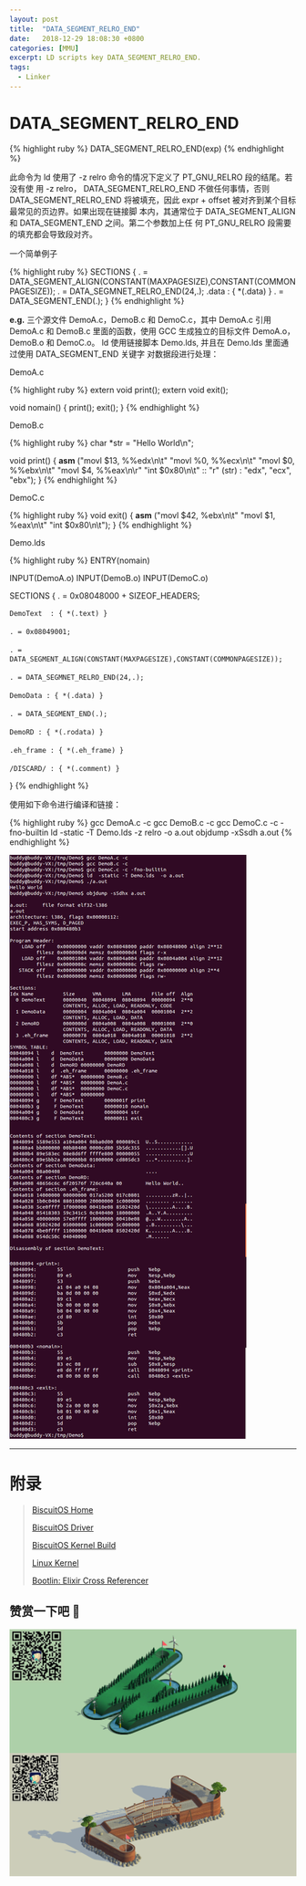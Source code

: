 ```yaml
---
layout: post
title:  "DATA_SEGMENT_RELRO_END"
date:   2018-12-29 18:08:30 +0800
categories: [MMU]
excerpt: LD scripts key DATA_SEGMENT_RELRO_END.
tags:
  - Linker
---
```


# DATA_SEGMENT_RELRO_END

{% highlight ruby %}
DATA_SEGMENT_RELRO_END(exp)
{% endhighlight %}

此命令为 ld 使用了 -z relro 命令的情况下定义了 PT_GNU_RELRO 段的结尾。若没有使
用 -z relro， DATA_SEGMENT_RELRO_END 不做任何事情，否则 DATA_SEGMENT_RELRO_END 
将被填充，因此 expr + offset 被对齐到某个目标最常见的页边界。如果出现在链接脚
本内，其通常位于 DATA_SEGMENT_ALIGN 和 DATA_SEGMENT_END 之间。第二个参数加上任
何 PT_GNU_RELRO 段需要的填充都会导致段对齐。

一个简单例子

{% highlight ruby %}
SECTIONS
{
    . = DATA_SEGMENT_ALIGN(CONSTANT(MAXPAGESIZE),CONSTANT(COMMONPAGESIZE));
    . = DATA_SEGMNET_RELRO_END(24,.);
    .data : { *(.data) }
    . = DATA_SEGMENT_END(.);
}
{% endhighlight %}

**e.g.** 三个源文件 DemoA.c，DemoB.c 和 DemoC.c，其中 DemoA.c 引用 DemoA.c 和
DemoB.c 里面的函数，使用 GCC 生成独立的目标文件 DemoA.o，DemoB.o 和 DemoC.o。
ld 使用链接脚本 Demo.lds, 并且在 Demo.lds 里面通过使用 DATA_SEGMENT_END 关键字
对数据段进行处理：

DemoA.c

{% highlight ruby %}
extern void print();
extern void exit();

void nomain()
{
    print();
    exit();
}
{% endhighlight %}

DemoB.c

{% highlight ruby %}
char *str = "Hello World\n";

void print()
{
    __asm__ ("movl $13, %%edx\n\t"
             "movl %0, %%ecx\n\t"
             "movl $0, %%ebx\n\t"
             "movl $4, %%eax\n\r"
             "int $0x80\n\t"
             :: "r" (str) : "edx", "ecx", "ebx");
}
{% endhighlight %}

DemoC.c

{% highlight ruby %}
void exit()
{
    __asm__ ("movl $42, %ebx\n\t"
             "movl $1, %eax\n\t"
             "int $0x80\n\t");
}
{% endhighlight %}

Demo.lds 

{% highlight ruby %}
ENTRY(nomain)

INPUT(DemoA.o)
INPUT(DemoB.o)
INPUT(DemoC.o)

SECTIONS
{
    . = 0x08048000 + SIZEOF_HEADERS;

    DemoText  : { *(.text) }

    . = 0x08049001;

    . = DATA_SEGMENT_ALIGN(CONSTANT(MAXPAGESIZE),CONSTANT(COMMONPAGESIZE));

    . = DATA_SEGMNET_RELRO_END(24,.);

    DemoData : { *(.data) }

    . = DATA_SEGMENT_END(.);

    DemoRD : { *(.rodata) }

    .eh_frame : { *(.eh_frame) }

    /DISCARD/ : { *(.comment) }
}
{% endhighlight %}

使用如下命令进行编译和链接：

{% highlight ruby %}
gcc DemoA.c -c
gcc DemoB.c -c
gcc DemoC.c -c -fno-builtin
ld -static -T Demo.lds -z relro -o a.out
objdump -xSsdh a.out
{% endhighlight %}

![LD](https://raw.githubusercontent.com/EmulateSpace/PictureSet/master/BiscuitOS/kernel/BUD000028.png)

-----------------------------------------------

# <span id="附录">附录</span>

> [BiscuitOS Home](https://biscuitos.github.io/)
>
> [BiscuitOS Driver](https://biscuitos.github.io/blog/BiscuitOS_Catalogue/)
>
> [BiscuitOS Kernel Build](https://biscuitos.github.io/blog/Kernel_Build/)
>
> [Linux Kernel](https://www.kernel.org/)
>
> [Bootlin: Elixir Cross Referencer](https://elixir.bootlin.com/linux/latest/source)

## 赞赏一下吧 🙂

![MMU](https://raw.githubusercontent.com/EmulateSpace/PictureSet/master/BiscuitOS/kernel/HAB000036.jpg)
